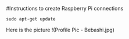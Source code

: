 #Instructions to create Raspberry Pi connections

``` #these create a gray box around the text below
sudo apt-get update
```
Here is the picture 
!(Profile Pic - Bebashi.jpg)
